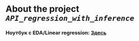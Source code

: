 # About the project ***`API_regression_with_inference`***

### Ноутбук с EDA/Linear regression: [Здесь](src/ml/notebooks/regression_with_inference_pro.ipynb)



